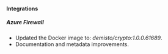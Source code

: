 
#### Integrations

##### Azure Firewall
- Updated the Docker image to: *demisto/crypto:1.0.0.61689*.
- Documentation and metadata improvements.
